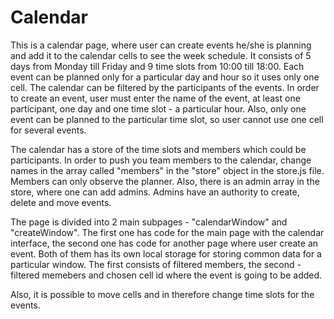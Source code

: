 # Calendar
This is a calendar page, where user can create events he/she is planning and add it to the calendar cells to see the week schedule. It consists of 5 days from Monday till Friday and 9 time slots from 10:00 till 18:00. Each event can be planned only for a particular day and hour so it uses only one cell. The calendar can be filtered by the participants of the events. In order to create an event, user must enter the name of the event, at least one participant, one day and one time slot - a particular hour. Also, only one event can be planned to the particular time slot, so user cannot use one cell for several events. 

The calendar has a store of the time slots and members which could be participants. 
In order to push you team members to the calendar, change names in the array called "members" in the "store" object in the store.js file. Members can only observe the planner.
Also, there is an admin array in the store, where one can add admins. Admins have an authority to create, delete and move events.

The page is divided into 2 main subpages - "calendarWindow" and "createWindow". The first one has code for the main page with the calendar interface, the second one has code for another page where user create an event. Both of them has its own local storage for storing common data for a particular window. The first consists of filtered members, the second - filtered memebers and chosen cell id where the event is going to be added. 

Also, it is possible to move cells and in therefore change time slots for the events.
